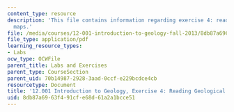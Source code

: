 ```yaml
---
content_type: resource
description: 'This file contains information regarding exercise 4: reading geological
  maps.'
file: /media/courses/12-001-introduction-to-geology-fall-2013/8db87a6963f491cfe68d61a2a1bcce51_MIT12_001F13_Ex4_Geolo_Map.pdf
file_type: application/pdf
learning_resource_types:
- Labs
ocw_type: OCWFile
parent_title: Labs and Exercises
parent_type: CourseSection
parent_uid: 70b14987-2928-3aad-0ccf-e229bcdce4cb
resourcetype: Document
title: '12.001 Introduction to Geology, Exercise 4: Reading Geological Maps'
uid: 8db87a69-63f4-91cf-e68d-61a2a1bcce51
---
```

